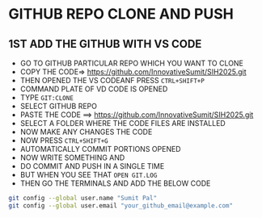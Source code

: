 # GITHUB REPO CLONE AND PUSH
## 1ST ADD THE GITHUB WITH VS CODE
- GO TO GITHUB PARTICULAR REPO WHICH YOU WANT TO CLONE
- COPY THE CODE=> https://github.com/InnovativeSumit/SIH2025.git
- THEN OPENED THE VS CODEANF PRESS `CTRL+SHIFT+P` 
- COMMAND PLATE OF VD CODE IS OPENED
- TYPE `GIT:CLONE`
- SELECT GITHUB REPO
- PASTE THE CODE ==> https://github.com/InnovativeSumit/SIH2025.git
- SELECT A FOLDER WHERE THE CODE FILES ARE INSTALLED
- NOW MAKE ANY CHANGES THE CODE
- NOW PRESS `CTRL+SHIFT+G`
- AUTOMATICALLY COMMIT PORTIONS OPENED
- NOW WRITE SOMETHING AND
- DO COMMIT AND PUSH IN A SINGLE TIME
- BUT WHEN YOU SEE THAT  `OPEN GIT.LOG`
- THEN GO THE TERMINALS AND ADD THE BELOW CODE
```bash
git config --global user.name "Sumit Pal"
git config --global user.email "your_github_email@example.com"




